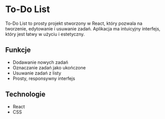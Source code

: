 # To-Do List

To-Do List to prosty projekt stworzony w React, który pozwala na tworzenie, edytowanie i usuwanie zadań. Aplikacja ma intuicyjny interfejs, który jest łatwy w użyciu i estetyczny.

## Funkcje
- Dodawanie nowych zadań
- Oznaczanie zadań jako ukończone
- Usuwanie zadań z listy
- Prosty, responsywny interfejs

## Technologie
- React
- CSS


